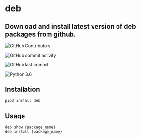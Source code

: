 # deb

## Download and install latest version of deb packages from github.

![GitHub Contributors](https://img.shields.io/github/contributors/jakbin/deb)

![GitHub commit activity](https://img.shields.io/github/commit-activity/m/jakbin/deb)

![GitHub last commit](https://img.shields.io/github/last-commit/jakbin/deb)

![Python 3.6](https://img.shields.io/badge/python-3.6-yellow.svg)


## Installation

```bash
pip3 install deb
```

## Usage

```bash
deb show {package_name}
deb install {package_name}
```
